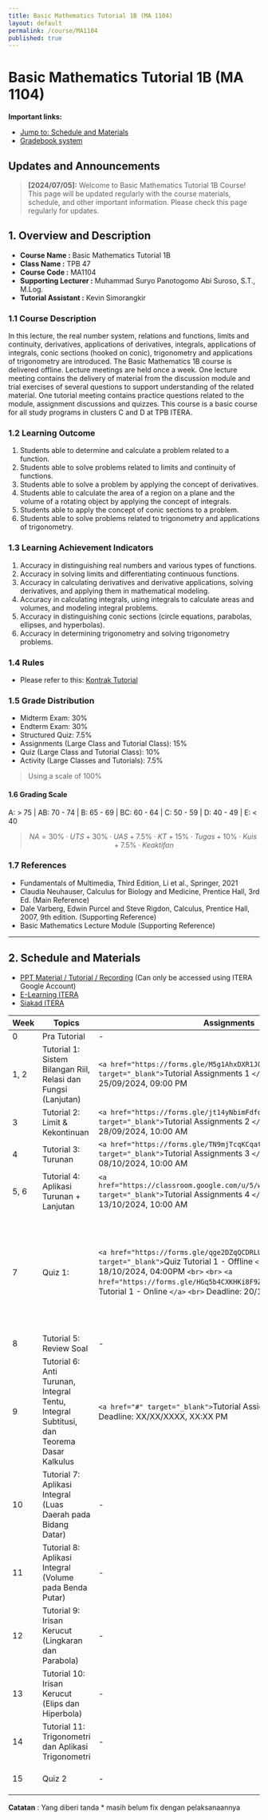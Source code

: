 ```yaml
---
title: Basic Mathematics Tutorial 1B (MA 1104)
layout: default
permalink: /course/MA1104
published: true
---
```

# Basic Mathematics Tutorial 1B (MA 1104)

**Important links:**

- [Jump to: Schedule and Materials](#2-schedule-and-materials)
- [Gradebook system](https://gradebook.kvn-tech.xyz/)

## Updates and Announcements

> **[2024/07/05]:** Welcome to Basic Mathematics Tutorial 1B Course! This page will be updated regularly with the course materials, schedule, and other important information. Please check this page regularly for updates.

## 1. Overview and Description

- **Course Name :** Basic Mathematics Tutorial 1B
- **Class Name :** TPB 47
- **Course Code :** MA1104
- **Supporting Lecturer :** Muhammad Suryo Panotogomo Abi Suroso, S.T., M.Log.
- **Tutorial Assistant :** Kevin Simorangkir

### 1.1 Course Description

In this lecture, the real number system, relations and functions, limits and continuity, derivatives, applications of derivatives, integrals, applications of integrals, conic sections (hooked on conic), trigonometry and applications of trigonometry are introduced. The Basic Mathematics 1B course is delivered offline. Lecture meetings are held once a week. One lecture meeting contains the delivery of material from the discussion module and trial exercises of several questions to support understanding of the related material. One tutorial meeting contains practice questions related to the module, assignment discussions and quizzes. This course is a basic course for all study programs in clusters C and D at TPB ITERA.

### 1.2 Learning Outcome

1. Students able to determine and calculate a problem related to a function.
2. Students able to solve problems related to limits and continuity of functions.
3. Students able to solve a problem by applying the concept of derivatives.
4. Students able to calculate the area of a region on a plane and the volume of a rotating object by applying the concept of integrals.
5. Students able to apply the concept of conic sections to a problem.
6. Students able to solve problems related to trigonometry and applications of trigonometry.

### 1.3 Learning Achievement Indicators

1. Accuracy in distinguishing real numbers and various types of functions.
2. Accuracy in solving limits and differentiating continuous functions.
3. Accuracy in calculating derivatives and derivative applications, solving derivatives, and applying them in mathematical modeling.
4. Accuracy in calculating integrals, using integrals to calculate areas and volumes, and modeling integral problems.
5. Accuracy in distinguishing conic sections (circle equations, parabolas, ellipses, and hyperbolas).
6. Accuracy in determining trigonometry and solving trigonometry problems.

### 1.4 Rules

- Please refer to this: [Kontrak Tutorial](#)

### 1.5 Grade Distribution

- Midterm Exam: 30%
- Endterm Exam: 30%
- Structured Quiz: 7.5%
- Assignments (Large Class and Tutorial Class): 15%
- Quiz (Large Class and Tutorial Class): 10%
- Activity (Large Classes and Tutorials): 7.5%

> Using a scale of 100%

#### 1.6 Grading Scale

A: > 75 | AB: 70 - 74 | B: 65 - 69 | BC: 60 - 64 | C: 50 - 59 | D: 40 - 49 | E: < 40

> $$
> NA = 30\% \cdot UTS + 30\% \cdot UAS + 7.5\% \cdot KT + 15\% \cdot Tugas + 10\% \cdot Kuis + 7.5\% \cdot Keaktifan
> $$

### 1.7 References

- Fundamentals of Multimedia, Third Edition, Li et al., Springer, 2021
- Claudia Neuhauser, Calculus for Biology and Medicine, Prentice Hall, 3rd Ed. (Main Reference)
- Dale Varberg, Edwin Purcel and Steve Rigdon, Calculus, Prentice Hall, 2007, 9th edition. (Supporting Reference)
- Basic Mathematics Lecture Module (Supporting Reference)

---

## 2. Schedule and Materials

- [PPT Material / Tutorial / Recording](https://drive.google.com/drive/folders/1kObnAf1cd80bZd88nSG3eAhKtPVwtuce?usp=sharing) (Can only be accessed using ITERA Google Account)
- [E-Learning ITERA](https://kuliah.itera.ac.id/)
- [Siakad ITERA](http://siakad.itera.ac.id/)

| Week | Topics                                                                                   | Assignments                                                                                                                                                                                                                                                                                            | Via              | Information                                                                                                                                                                                                                                                |
| ---- | ---------------------------------------------------------------------------------------- | ------------------------------------------------------------------------------------------------------------------------------------------------------------------------------------------------------------------------------------------------------------------------------------------------------ | ---------------- | ---------------------------------------------------------------------------------------------------------------------------------------------------------------------------------------------------------------------------------------------------------- |
| 0    | Pra Tutorial                                                                             | -                                                                                                                                                                                                                                                                                                      | Online           | -                                                                                                                                                                                                                                                          |
| 1, 2 | Tutorial 1: Sistem Bilangan Riil, Relasi dan Fungsi (Lanjutan)                           | `<a href="https://forms.gle/M5g1AhxDXR1JQfuq6" target="_blank">`Tutorial Assignments 1 `</a>` `<br>` Deadline: 25/09/2024, 09:00 PM                                                                                                                                                              | Online           | -                                                                                                                                                                                                                                                          |
| 3    | Tutorial 2: Limit & Kekontinuan                                                          | `<a href="https://forms.gle/jt14yNbimFdfokdZ8" target="_blank">`Tutorial Assignments 2 `</a>` `<br>` Deadline: 28/09/2024, 10:00 AM                                                                                                                                                              | Online           | -                                                                                                                                                                                                                                                          |
| 4    | Tutorial 3: Turunan                                                                      | `<a href="https://forms.gle/TN9mjTcqKCqat4Cg8" target="_blank">`Tutorial Assignments 3 `</a>` `<br>` Deadline: 08/10/2024, 10:00 AM                                                                                                                                                              | Online           | -                                                                                                                                                                                                                                                          |
| 5, 6 | Tutorial 4: Aplikasi Turunan + Lanjutan                                                  | `<a href="https://classroom.google.com/u/5/w/NzA3OTQ4NTEyODg1/t/all" target="_blank">`Tutorial Assignments 4 `</a>` `<br>` Deadline: 13/10/2024, 10:00 AM                                                                                                                                        | Online           | -                                                                                                                                                                                                                                                          |
| 7    | Quiz 1:                                                                                  | `<a href="https://forms.gle/qge2DZqQCDRLUyzdA" target="_blank">`Quiz Tutorial 1 - Offline `</a>` `<br>` Deadline: 18/10/2024, 04:00PM `<br>` `<br>` `<a href="https://forms.gle/HGq5b4CXKHKi8F9Z6" target="_blank">`Quiz Tutorial 1 - Online `</a>` `<br>` Deadline: 20/10/2024, 20:45 | Online & Offline | `<a href="Quiz1.md" target="_blank">`Quiz 1 Information (Offline)`</a>` `<br>` `<a href="Quiz1-on.md" target="_blank">`Quiz 1 Information (Online)`</a>` `<br>` `<br>` Nilai akan dikirim pada 20/10/2024 Pkl. 21.00 baik Offline dan Online |
| 8    | Tutorial 5: Review Soal                                                                  | -                                                                                                                                                                                                                                                                                                      | Online           | -                                                                                                                                                                                                                                                          |
| 9    | Tutorial 6: Anti Turunan, Integral Tentu, Integral Subtitusi, dan Teorema Dasar Kalkulus | `<a href="#" target="_blank">`Tutorial Assignments 4 `</a>` `<br>` Deadline: XX/XX/XXXX, XX:XX PM                                                                                                                                                                                                | Online           | -                                                                                                                                                                                                                                                          |
| 10   | Tutorial 7: Aplikasi Integral (Luas Daerah pada Bidang Datar)                            | -                                                                                                                                                                                                                                                                                                      | Offline          | -                                                                                                                                                                                                                                                          |
| 11   | Tutorial 8: Aplikasi Integral (Volume pada Benda Putar)                                  | -                                                                                                                                                                                                                                                                                                      | Offline*         | -                                                                                                                                                                                                                                                          |
| 12   | Tutorial 9: Irisan Kerucut (Lingkaran dan Parabola)                                      | -                                                                                                                                                                                                                                                                                                      | Offline*         | -                                                                                                                                                                                                                                                          |
| 13   | Tutorial 10: Irisan Kerucut (Elips dan Hiperbola)                                        | -                                                                                                                                                                                                                                                                                                      | Offline*         | -                                                                                                                                                                                                                                                          |
| 14   | Tutorial 11: Trigonometri dan Aplikasi Trigonometri                                      | -                                                                                                                                                                                                                                                                                                      | Offline*         | -                                                                                                                                                                                                                                                          |
| 15   | Quiz 2                                                                                   | -                                                                                                                                                                                                                                                                                                      | Offline          | `<a href="#" target="_blank">`Quiz 2 Information `</a>`                                                                                                                                                                                                |

**Catatan** : Yang diberi tanda * masih belum fix dengan pelaksanaannya

